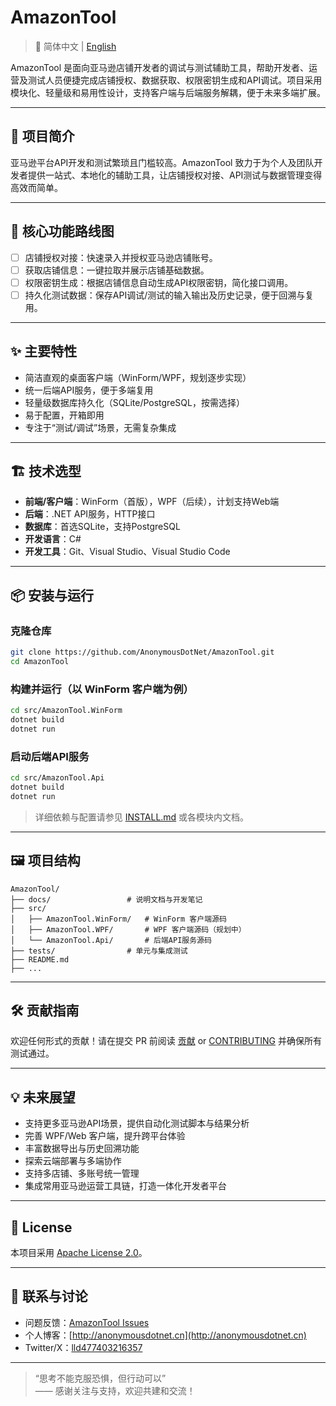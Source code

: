 # AmazonTool

> 📄 简体中文 | [English](./README.en.md)

AmazonTool 是面向亚马逊店铺开发者的调试与测试辅助工具，帮助开发者、运营及测试人员便捷完成店铺授权、数据获取、权限密钥生成和API调试。项目采用模块化、轻量级和易用性设计，支持客户端与后端服务解耦，便于未来多端扩展。

---

## 📝 项目简介

亚马逊平台API开发和测试繁琐且门槛较高。AmazonTool 致力于为个人及团队开发者提供一站式、本地化的辅助工具，让店铺授权对接、API测试与数据管理变得高效而简单。

---

## 🚀 核心功能路线图

- [ ] 店铺授权对接：快速录入并授权亚马逊店铺账号。
- [ ] 获取店铺信息：一键拉取并展示店铺基础数据。
- [ ] 权限密钥生成：根据店铺信息自动生成API权限密钥，简化接口调用。
- [ ] 持久化测试数据：保存API调试/测试的输入输出及历史记录，便于回溯与复用。

---

## ✨ 主要特性

- 简洁直观的桌面客户端（WinForm/WPF，规划逐步实现）
- 统一后端API服务，便于多端复用
- 轻量级数据库持久化（SQLite/PostgreSQL，按需选择）
- 易于配置，开箱即用
- 专注于“测试/调试”场景，无需复杂集成

---

## 🏗️ 技术选型

- **前端/客户端**：WinForm（首版），WPF（后续），计划支持Web端
- **后端**：.NET API服务，HTTP接口
- **数据库**：首选SQLite，支持PostgreSQL
- **开发语言**：C#
- **开发工具**：Git、Visual Studio、Visual Studio Code

---

## 📦 安装与运行

### 克隆仓库

```sh
git clone https://github.com/AnonymousDotNet/AmazonTool.git
cd AmazonTool
```

### 构建并运行（以 WinForm 客户端为例）

```sh
cd src/AmazonTool.WinForm
dotnet build
dotnet run
```

### 启动后端API服务

```sh
cd src/AmazonTool.Api
dotnet build
dotnet run
```

> 详细依赖与配置请参见 [INSTALL.md](INSTALL.zh.md) 或各模块内文档。

---

## 🖼️ 项目结构

```
AmazonTool/
├── docs/                 # 说明文档与开发笔记
├── src/
│   ├── AmazonTool.WinForm/   # WinForm 客户端源码
│   ├── AmazonTool.WPF/       # WPF 客户端源码（规划中）
│   └── AmazonTool.Api/       # 后端API服务源码
├── tests/                # 单元与集成测试
├── README.md
├── ...
```

---

## 🛠️ 贡献指南

欢迎任何形式的贡献！请在提交 PR 前阅读 [贡献](CONTRIBUTING.zh.md) or [CONTRIBUTING](CONTRIBUTING.en.md) 并确保所有测试通过。

---

## 💡 未来展望

- 支持更多亚马逊API场景，提供自动化测试脚本与结果分析
- 完善 WPF/Web 客户端，提升跨平台体验
- 丰富数据导出与历史回溯功能
- 探索云端部署与多端协作
- 支持多店铺、多账号统一管理
- 集成常用亚马逊运营工具链，打造一体化开发者平台

---

## 📃 License

本项目采用 [Apache License 2.0](LICENSE)。

---

## 🙋 联系与讨论

- 问题反馈：[AmazonTool Issues](https://github.com/AnonymousDotNet/AmazonTool/issues)
- 个人博客：[http://anonymousdotnet.cn](http://anonymousdotnet.cn)
- Twitter/X：[lld477403216357](https://x.com/lld477403216357)

---

> “思考不能克服恐惧，但行动可以”  
> —— 感谢关注与支持，欢迎共建和交流！
